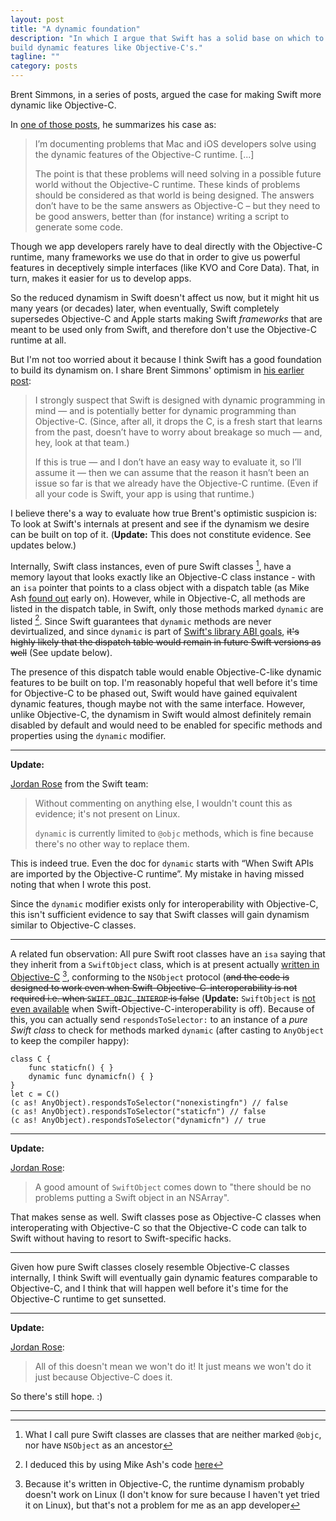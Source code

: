 ```yaml
---
layout: post
title: "A dynamic foundation"
description: "In which I argue that Swift has a solid base on which to
build dynamic features like Objective-C's."
tagline: ""
category: posts
---
```


Brent Simmons, in a series of posts, argued the case for making Swift
more dynamic like Objective-C.

[brent_summary]: http://inessential.com/2016/05/18/what_im_doing_with_these_articles
[brent_optimism]: http://inessential.com/2016/05/15/the_case_for_dynamic-swift_optimism

In [one of those posts][brent_summary], he summarizes his case as:

> I’m documenting problems that Mac and iOS developers solve using the
> dynamic features of the Objective-C runtime. [...]
>
> The point is that these problems will need solving in a possible
> future world without the Objective-C runtime. These kinds of problems
> should be considered as that world is being designed. The answers
> don’t have to be the same answers as Objective-C &ndash; but they need to be
> good answers, better than (for instance) writing a script to generate
> some code.

Though we app developers rarely have to deal directly with the
Objective-C runtime, many frameworks we use do that in order to give us
powerful features in deceptively simple interfaces (like KVO and Core
Data). That, in turn, makes it easier for us to develop apps.

So the reduced dynamism in Swift doesn't affect us now, but it might hit
us many years (or decades) later, when eventually, Swift completely
supersedes Objective-C and Apple starts making Swift _frameworks_ that
are meant to be used only from Swift, and therefore don't use the
Objective-C runtime at all.

But I'm not too worried about it because I think Swift has a good
foundation to build its dynamism on. I share Brent Simmons' optimism in
[his earlier post][brent_optimism]:

> I strongly suspect that Swift is designed with dynamic programming in
> mind — and is potentially better for dynamic programming than
> Objective-C. (Since, after all, it drops the C, is a fresh start that
> learns from the past, doesn’t have to worry about breakage so much —
> and, hey, look at that team.)
>
> If this is true — and I don’t have an easy way to evaluate it, so I’ll
> assume it — then we can assume that the reason it hasn’t been an issue
> so far is that we already have the Objective-C runtime. (Even if all
> your code is Swift, your app is using that runtime.)

I believe there's a way to evaluate how true Brent's optimistic
suspicion is: To look at Swift's internals at present and see if the
dynamism we desire can be built on top of it. (**Update:** This does
not constitute evidence. See updates below.)

Internally, Swift class instances, even of pure Swift classes [^1], have
a memory layout that looks exactly like an Objective-C class instance -
with an `isa` pointer that points to a class object with a 
dispatch table (as Mike Ash [found out][mike_ash] early on). However,
while in Objective-C, all methods are listed in the dispatch table, in
Swift, only those methods marked `dynamic` are listed [^2]. Since Swift
guarantees that `dynamic` methods are never devirtualized, and since
`dynamic` is part of [Swift's library ABI goals][library_evolution], <del>it's
highly likely that the dispatch table would remain in future Swift versions
as well</del> (See update below).

The presence of this dispatch table would enable Objective-C-like
dynamic features to be built on top.  I'm reasonably hopeful that well
before it's time for Objective-C to be phased out, Swift would have
gained equivalent dynamic features, though maybe not with the same
interface. However, unlike Objective-C, the dynamism in Swift would
almost definitely remain disabled by default and would need to be
enabled for specific methods and properties using the `dynamic`
modifier.

---
**Update:**

[Jordan Rose](https://twitter.com/UINT_MIN/status/735925069545754625) from the Swift team:

> Without commenting on anything else, I wouldn't count this as evidence; it's not present on Linux.
>
> `dynamic` is currently limited to `@objc` methods, which is fine because there's no other way to replace them.

This is indeed true. Even the doc for `dynamic` starts with “When Swift APIs are imported by the Objective-C runtime”. My mistake in having missed noting that when I wrote this post.

Since the `dynamic` modifier exists only for interoperability with
Objective-C, this isn't sufficient evidence to say that Swift classes
will gain dynamism similar to Objective-C classes.

---

A related fun observation: All pure Swift root classes have an `isa`
saying that they inherit from a `SwiftObject` class, which is at present
actually [written in Objective-C][SwiftObject.mm] [^3], conforming to the
`NSObject` protocol (<del>and the code is designed to work even when
Swift-Objective-C-interoperability is not required i.e. when
`SWIFT_OBJC_INTEROP` is false</del> (**Update:** `SwiftObject` is [not even available](https://twitter.com/UINT_MIN/status/735928797745188864)
when Swift-Objective-C-interoperability is off).
Because of this, you can actually send `respondsToSelector:` to an
instance of a _pure Swift class_ to check for methods marked `dynamic`
(after casting to `AnyObject` to keep the compiler happy):

~~~
class C {
    func staticfn() { }
    dynamic func dynamicfn() { }
}
let c = C()
(c as! AnyObject).respondsToSelector("nonexistingfn") // false
(c as! AnyObject).respondsToSelector("staticfn") // false
(c as! AnyObject).respondsToSelector("dynamicfn") // true
~~~

---
**Update:**

[Jordan Rose](https://twitter.com/UINT_MIN/status/735925203654430720):

> A good amount of `SwiftObject` comes down to "there should be no problems putting a Swift object in an NSArray".

That makes sense as well. Swift classes pose as Objective-C classes when
interoperating with Objective-C so that the Objective-C code can talk to
Swift without having to resort to Swift-specific hacks.

---

Given how pure Swift classes closely resemble Objective-C classes
internally, I think Swift will eventually gain dynamic features
comparable to Objective-C, and I think that will happen well before
it's time for the Objective-C runtime to get sunsetted.

---
**Update:**

[Jordan Rose](https://twitter.com/UINT_MIN/status/735936491742887936):

> All of this doesn't mean we won't do it! It just means we won't do it just because Objective-C does it.

So there's still hope. :)

[library_evolution]: https://github.com/apple/swift/blob/master/docs/LibraryEvolution.rst
[mike_ash]: https://www.mikeash.com/pyblog/friday-qa-2014-07-18-exploring-swift-memory-layout.html
[SwiftObject.mm]: https://github.com/apple/swift/blob/85fde8b/stdlib/public/runtime/SwiftObject.mm

---

[^1]: What I call pure Swift classes are classes that are neither marked `@objc`, nor have `NSObject` as an ancestor

[^2]: I deduced this by using Mike Ash's code [here](https://github.com/mikeash/memorydumper)

[^3]: Because it's written in Objective-C, the runtime dynamism probably doesn't work on Linux (I don't know for sure because I haven't yet tried it on Linux), but that's not a problem for me as an app developer

